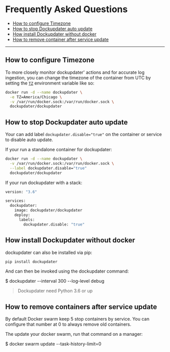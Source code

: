 # Frequently Asked Questions

* [How to configure Timezone](#how-to-configure-timezone)
* [How to stop Dockupdater auto update](#how-to-stop-dockupdater-auto-update)
* [How install Dockupdater without docker](#how-install-dockupdater-without-docker)
* [How to remove container after service update](#how-to-remove-container-after-service-update)

***

## How to configure Timezone

To more closely monitor dockupdater' actions and for accurate log ingestion, you can change the timezone of the container from UTC by setting the [`TZ`](http://www.gnu.org/software/libc/manual/html_node/TZ-Variable.html) environment variable like so:

```bash
docker run -d --name dockupdater \
  -e TZ=America/Chicago \
  -v /var/run/docker.sock:/var/run/docker.sock \
  dockupdater/dockupdater
```

## How to stop Dockupdater auto update

Your can add label `dockupdater.disable="true"` on the container or service to disable auto update.

If your run a standalone container for dockupdater:

```bash
docker run -d --name dockupdater \
  -v /var/run/docker.sock:/var/run/docker.sock \
  --label dockupdater.disable="true"
  dockupdater/dockupdater
```

If your run dockupdater with a stack:

```bash
version: "3.6"

services:
  dockupdater:
    image: dockupdater/dockupdater
    deploy:
      labels:
        dockupdater.disable: "true"
```

## How install Dockupdater without docker

dockupdater can also be installed via pip:

```bash
pip install dockupdater
```

And can then be invoked using the dockupdater command:

$ dockupdater --interval 300 --log-level debug

> Dockupdater need Python 3.6 or up

## How to remove containers after service update

By default Docker swarm keep 5 stop containers by service. You can configure that number at 0 to always remove old containers.

The update your docker swarm, run that command on a manager:

$ docker swarm update --task-history-limit=0
